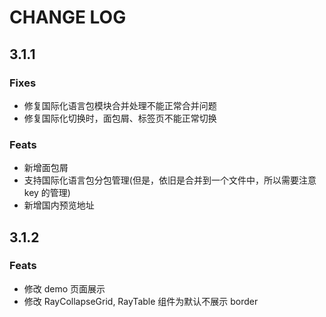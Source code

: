 # CHANGE LOG

## 3.1.1

### Fixes

- 修复国际化语言包模块合并处理不能正常合并问题
- 修复国际化切换时，面包屑、标签页不能正常切换

### Feats

- 新增面包屑
- 支持国际化语言包分包管理(但是，依旧是合并到一个文件中，所以需要注意 key 的管理)
- 新增国内预览地址

## 3.1.2

### Feats

- 修改 demo 页面展示
- 修改 RayCollapseGrid, RayTable 组件为默认不展示 border
